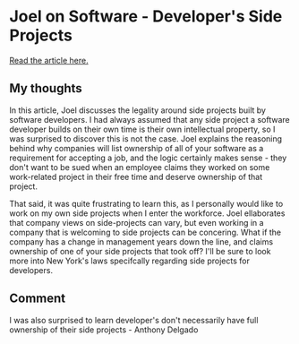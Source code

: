 # Joel on Software - Developer's Side Projects

[Read the article here.](https://www.joelonsoftware.com/2016/12/09/developers-side-projects/)

## My thoughts

In this article, Joel discusses the legality around side projects built by software developers. I had always assumed that any side project a software developer builds on their own time is their own intellectual property, so I was surprised to discover this is not the case. Joel explains the reasoning behind why companies will list ownership of all of your software as a requirement for accepting a job, and the logic certainly makes sense - they don't want to be sued when an employee claims they worked on some work-related project in their free time and deserve ownership of that project.

That said, it was quite frustrating to learn this, as I personally would like to work on my own side projects when I enter the workforce. Joel ellaborates that company views on side-projects can vary, but even working in a company that is welcoming to side projects can be concering. What if the company has a change in management years down the line, and claims ownership of one of your side projects that took off? I'll be sure to look more into New York's laws specifcally regarding side projects for developers.

## Comment
I was also surprised to learn developer's don't necessarily have full ownership of their side projects - Anthony Delgado
